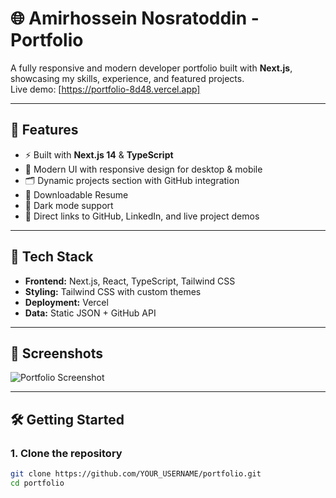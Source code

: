 # 🌐 Amirhossein Nosratoddin - Portfolio

A fully responsive and modern developer portfolio built with **Next.js**, showcasing my skills, experience, and featured projects.  
Live demo: [https://portfolio-8d48.vercel.app]

---

## 🚀 Features
- ⚡ Built with **Next.js 14** & **TypeScript**
- 🎨 Modern UI with responsive design for desktop & mobile
- 🗂 Dynamic projects section with GitHub integration
- 📄 Downloadable Resume
- 🌙 Dark mode support
- 🔗 Direct links to GitHub, LinkedIn, and live project demos

---

## 📂 Tech Stack
- **Frontend:** Next.js, React, TypeScript, Tailwind CSS
- **Styling:** Tailwind CSS with custom themes
- **Deployment:** Vercel
- **Data:** Static JSON + GitHub API

---

## 📸 Screenshots
![Portfolio Screenshot](public/screenshot.png)

---

## 🛠 Getting Started

### 1. Clone the repository
```bash
git clone https://github.com/YOUR_USERNAME/portfolio.git
cd portfolio
